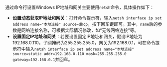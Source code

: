 通过命令行设置Windows IP地址和网关主要使用`netsh`命令，具体操作如下：
- **设置动态获取IP地址和网关**：打开命令提示符，输入`netsh interface ip set address name="本地连接" source=dhcp`，按下回车键即可。其中，`name`后的参数是网络连接名称，可根据实际情况修改，如“无线网络连接”等。
- **设置固定IP地址和网关**：若要设置固定IP地址和网关，假设IP地址为192.168.0.110，子网掩码为255.255.255.0，网关为192.168.0.1，可在命令提示符中输入`netsh interface ip set address name="本地连接" source=static addr=192.168.0.110 mask=255.255.255.0 gateway=192.168.0.1`并回车。